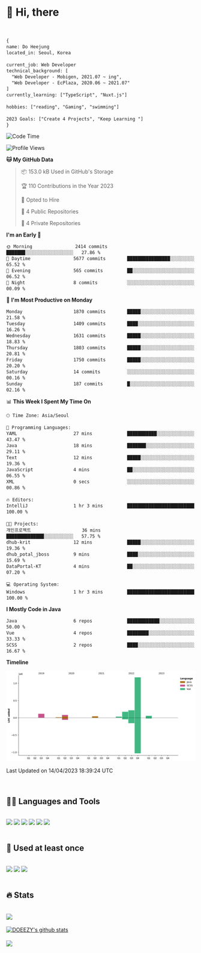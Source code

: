 

# :raising_hand: Hi, there
<br/>

```
{
name: Do Heejung
located_in: Seoul, Korea

current_job: Web Developer
technical_background: [
  "Web Developer - Mobigen, 2021.07 ~ ing",
  "Web Developer - EcPlaza, 2020.06 ~ 2021.07" 
]
currently_learning: ["TypeScript", "Nuxt.js"]

hobbies: ["reading", "Gaming", "swimming"]

2023 Goals: ["Create 4 Projects", "Keep Learning "]
}
```

<!--START_SECTION:waka-->
![Code Time](http://img.shields.io/badge/Code%20Time-1%20hr%203%20mins-blue)

![Profile Views](http://img.shields.io/badge/Profile%20Views-197-blue)

**🐱 My GitHub Data** 

> 📦 153.0 kB Used in GitHub's Storage 
 > 
> 🏆 110 Contributions in the Year 2023
 > 
> 💼 Opted to Hire
 > 
> 📜 4 Public Repositories 
 > 
> 🔑 4 Private Repositories 
 > 
**I'm an Early 🐤** 

```text
🌞 Morning                2414 commits        ███████░░░░░░░░░░░░░░░░░░   27.86 % 
🌆 Daytime                5677 commits        ████████████████░░░░░░░░░   65.52 % 
🌃 Evening                565 commits         ██░░░░░░░░░░░░░░░░░░░░░░░   06.52 % 
🌙 Night                  8 commits           ░░░░░░░░░░░░░░░░░░░░░░░░░   00.09 % 
```
📅 **I'm Most Productive on Monday** 

```text
Monday                   1870 commits        █████░░░░░░░░░░░░░░░░░░░░   21.58 % 
Tuesday                  1409 commits        ████░░░░░░░░░░░░░░░░░░░░░   16.26 % 
Wednesday                1631 commits        █████░░░░░░░░░░░░░░░░░░░░   18.83 % 
Thursday                 1803 commits        █████░░░░░░░░░░░░░░░░░░░░   20.81 % 
Friday                   1750 commits        █████░░░░░░░░░░░░░░░░░░░░   20.20 % 
Saturday                 14 commits          ░░░░░░░░░░░░░░░░░░░░░░░░░   00.16 % 
Sunday                   187 commits         █░░░░░░░░░░░░░░░░░░░░░░░░   02.16 % 
```


📊 **This Week I Spent My Time On** 

```text
🕑︎ Time Zone: Asia/Seoul

💬 Programming Languages: 
YAML                     27 mins             ███████████░░░░░░░░░░░░░░   43.47 % 
Java                     18 mins             ███████░░░░░░░░░░░░░░░░░░   29.11 % 
Text                     12 mins             █████░░░░░░░░░░░░░░░░░░░░   19.36 % 
JavaScript               4 mins              ██░░░░░░░░░░░░░░░░░░░░░░░   06.55 % 
XML                      0 secs              ░░░░░░░░░░░░░░░░░░░░░░░░░   00.86 % 

🔥 Editors: 
IntelliJ                 1 hr 3 mins         █████████████████████████   100.00 % 

🐱‍💻 Projects: 
개인프로젝트                   36 mins             ██████████████░░░░░░░░░░░   57.75 % 
dhub-krit                12 mins             █████░░░░░░░░░░░░░░░░░░░░   19.36 % 
dhub_potal_jboss         9 mins              ████░░░░░░░░░░░░░░░░░░░░░   15.69 % 
DataPortal-KT            4 mins              ██░░░░░░░░░░░░░░░░░░░░░░░   07.20 % 

💻 Operating System: 
Windows                  1 hr 3 mins         █████████████████████████   100.00 % 
```

**I Mostly Code in Java** 

```text
Java                     6 repos             ████████████░░░░░░░░░░░░░   50.00 % 
Vue                      4 repos             ████████░░░░░░░░░░░░░░░░░   33.33 % 
SCSS                     2 repos             ████░░░░░░░░░░░░░░░░░░░░░   16.67 % 
```



**Timeline**

![Lines of Code chart](https://raw.githubusercontent.com/doeezy/doeezy/main/assets/bar_graph.png)


 Last Updated on 14/04/2023 18:39:24 UTC
<!--END_SECTION:waka-->

<br/>

## 👩‍💻 Languages and Tools<br/>
  <br/>
<span><img src="https://img.shields.io/badge/Java-007396?style=flat&logo=OpenJDK&logoColor=white"/></span> 
<span><img src="https://img.shields.io/badge/Spring-6DB33F?style=flat&logo=Spring&logoColor=white"/></span> 
<span><img src="https://img.shields.io/badge/JavaScript-F7DF1E?style=flat&logo=JavaScript&logoColor=white"/></span> 
<span><img src="https://img.shields.io/badge/Vue.js-4FC08D?style=flat&logo=Vue.js&logoColor=white"/></span> 
<span><img src="https://img.shields.io/badge/PostgreSQL-4169E1?style=flat&logo=PostgreSQL&logoColor=white"/></span> 
<span><img src="https://img.shields.io/badge/Intellij-000000?style=flat&logo=Intellij IDEA&logoColor=white"/></span>

  <br/>
  <br/>
  
 ## 👀 Used at least once<br/>
  <br/>
  <span><img src="https://img.shields.io/badge/Nuxt.js-00DC82?style=flat&logo=Nuxt.js&logoColor=white"/></span> 
  <span><img src="https://img.shields.io/badge/AWS-232F3E?style=flat&logo=Amazon AWS&logoColor=white"/></span> 
  <span><img src="https://img.shields.io/badge/MySQL-4479A1?style=flat&logo=MySQL&logoColor=white"/></span>


<br/>
<br/>

## 🔥 Stats<br/>
<br/>
<span><a href="https://github.com/doeezy"><img align="center" src="https://github-readme-stats.vercel.app/api/top-langs/?username=doeezy&layout=compact&theme=dark&title_color=fff&text_color=fff&langs_count=8&hide=css" /></a></span>
<br/>
<br/>
<span><a href="https://github.com/doeezy"><img align="center" src="https://github-readme-stats.vercel.app/api?username=doeezy&show_icons=true&include_all_commits=true&&theme=dark&title_color=fff&text_color=fff" alt="DOEEZY's github stats" /></a></span>
<br/>
<br/>
<span><a href="https://github.com/doeezy"><img align="center" style="height:180px" src="http://github-readme-streak-stats.herokuapp.com?user=doeezy&theme=sea&hide_border=true&background=45%2C7F6ADE%2CA5BFFF&stroke=EBEBEB&sideLabels=FFF146&ring=FFF146&fire=FFF146&currStreakLabel=FFF146"/></a></span>
